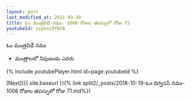 ```yaml
---
layout: post
last_modified_at: 2021-03-30
title: ఓం మంత్రవిధే నమః- 1008 రోజుల తపస్సులో రోజు 72
youtubeId: zvpkniOfNYA
---
```

 
 
 ఓం మంత్రవిధే నమః  
 
 -  మంత్రాలలో నిపుణుడు ఎవరు 
 
  
 
  
 
 
 
 
 
 


{% include youtubePlayer.html id=page.youtubeId %}
 
[Next]({{ site.baseurl }}{% link  split2/_posts/2018-10-19-ఓం దిగ్వససే నమః- 1008 రోజుల తపస్సులో రోజు 71.md%})
 

